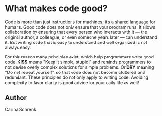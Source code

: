# What makes code good?

Code is more than just instructions for machines; it’s a shared language for humans. 
Good code does not only ensure that your program runs, it allows collaboration by ensuring that every person who interacts with it — the original author, a colleague, or even someone years later — can understand it.
But writing code that is easy to understand and well organized is not always easy.

For this reason many principles exist, which help programmers write good code. 
**KISS** means "Keep it simple, stupid!" and reminds programmers to not devise overly complex solutions for simple problems.
Or **DRY** meaning "Do not repeat yourself", so that code does not become cluttered and redundant. 
These principles do not only apply to writing code. 
Avoiding complexity to favor clarity is good advice for your daily life as well!

## Author
Carina Schrenk 
